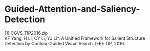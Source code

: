 # Guided-Attention-and-Saliency-Detection

[1] CGVS_TIP2016.zip        
KF Yang, H Li, CY Li, YJ Li*. A Unified Framework for Salient Structure Detection by Contour-Guided Visual Search. IEEE TIP, 2016.
